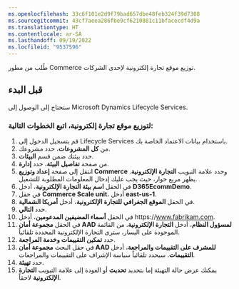 ```yaml
---
ms.openlocfilehash: 33c6f101e2d9f79bad657dbe48feb324f39d7308
ms.sourcegitcommit: 43cf7aeea286fbe9cf6210881c11bfacecdf4d9a
ms.translationtype: HT
ms.contentlocale: ar-SA
ms.lasthandoff: 09/19/2022
ms.locfileid: "9537596"
---
```

طُلب من مطور Commerce توزيع موقع تجارة إلكترونية لإحدى الشركات. 
 

## <a name="before-you-begin"></a>قبل البدء 
ستحتاج إلى الوصول إلى Microsoft Dynamics ‏Lifecycle Services. 
 
### <a name="to-deploy-an-e-commerce-site-follow-these-steps"></a>لتوزيع موقع تجارة إلكترونية، اتبع الخطوات التالية:

1.  قم بتسجيل الدخول إلى Lifecycle Services باستخدام بيانات الاعتماد الخاصة بك. 
2.  من **كل المشروعات**، حدد مشروعك. 
3.  حدد بيئتك ضمن قسم **البيئات**.
4.  من صفحة **تفاصيل البيئة**، حدد **إدارة**. 
5.  انتقل إلى صفحة **إعداد وتوزيع Commerce** وحدد علامة التبويب **التجارة الإلكترونية**. يظهر مربع حوار، حيث يجب عليك إدخال المعلومات المطلوبة للتشغيل. 
7.  في الحقل **اسم بيئة التجارة الإلكترونية**، أدخل **D365EcommDemo**.
8.  في حقل **Commerce Scale unit**، أدخل **east-us-1**.
9.  في الحقل **الموقع الجغرافي للتجارة الإلكترونية**، أدخل **أمريكا الشمالية**.
10. حدد **التالي**.
11. في الحقل **أسماء المضيفين المدعومين**، أدخل https:\//www.fabrikam.com.
12. في الحقل **مجموعة أمان AAD لمسؤول النظام**، أدخل **التجارة الإلكترونية**. من القائمة الموجودة على اليسار، سترى التجارة الإلكترونية المحددة تلقائياً.
13. حدد **تمكين التقييمات وخدمة المراجعة**.
14. في حقل البحث **مجموعة أمان AAD للمشرف على التقييمات والمراجعة**، أدخل **التقييمات**. سيحدد تلقائياً سياسة الإشراف على التقييمات والمراجعات.
15. حدد **تهيئة**.
16. يمكنك عرض حالة التهيئة إما بتحديد **تحديث** أو العودة إلى علامة التبويب **التجارة الإلكترونية** لاحقاً.

